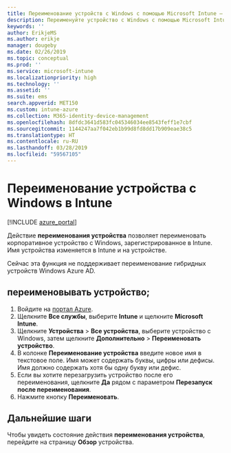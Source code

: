 ```yaml
---
title: Переименование устройств с Windows с помощью Microsoft Intune — Azure | Документация Майкрософт
description: Переименуйте устройство с Windows с помощью Microsoft Intune.
keywords: ''
author: ErikjeMS
ms.author: erikje
manager: dougeby
ms.date: 02/26/2019
ms.topic: conceptual
ms.prod: ''
ms.service: microsoft-intune
ms.localizationpriority: high
ms.technology: ''
ms.assetid: ''
ms.suite: ems
search.appverid: MET150
ms.custom: intune-azure
ms.collection: M365-identity-device-management
ms.openlocfilehash: 8dfdc3641d583fc045346034ee8543feff1e7cbf
ms.sourcegitcommit: 1144247aa7f042eb1b99d8fd8dd17b909eae38c5
ms.translationtype: HT
ms.contentlocale: ru-RU
ms.lasthandoff: 03/28/2019
ms.locfileid: "59567105"
---
```

# <a name="rename-a-windows-device-in-intune"></a>Переименование устройства с Windows в Intune


[!INCLUDE [azure_portal](./includes/azure_portal.md)]

Действие **переименования устройства** позволяет переименовать корпоративное устройство с Windows, зарегистрированное в Intune. Имя устройства изменяется в Intune и на устройстве. 

Сейчас эта функция не поддерживает переименование гибридных устройств Windows Azure AD.

## <a name="rename-a-device"></a>переименовывать устройство;

1. Войдите на [портал Azure](https://portal.azure.com).
2. Щелкните **Все службы**, выберите **Intune** и щелкните **Microsoft Intune**.
3. Щелкните **Устройства** > **Все устройства**, выберите устройство с Windows, затем щелкните **Дополнительно** > **Переименовать устройство**.
4. В колонке **Переименование устройства** введите новое имя в текстовое поле. Имя может содержать буквы, цифры или дефисы. Имя должно содержать хотя бы одну букву или дефис.
5. Если вы хотите перезагрузить устройство после его переименования, щелкните **Да** рядом с параметром **Перезапуск после переименования**.
6. Нажмите кнопку **Переименовать**.



## <a name="next-steps"></a>Дальнейшие шаги

Чтобы увидеть состояние действия **переименования устройства**, перейдите на страницу **Обзор** устройства.
